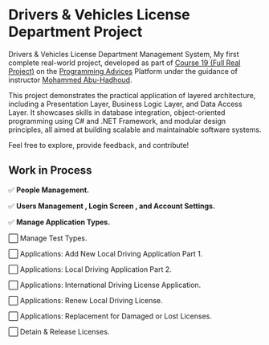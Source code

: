 # Drivers & Vehicles License Department Project

Drivers & Vehicles License Department Management System,
My first complete real-world project, developed as part of [Course 19 (Full Real Project)](https://programmingadvices.com/p/19-fullrealproject) on the [Programming Advices](https://programmingadvices.com) Platform under the guidance of instructor [Mohammed Abu-Hadhoud](https://www.linkedin.com/in/abuhadhoud/).

This project demonstrates the practical application of layered architecture, including a Presentation Layer, Business Logic Layer, and Data Access Layer. It showcases skills in database integration, object-oriented programming using C# and .NET Framework, and modular design principles, all aimed at building scalable and maintainable software systems.

Feel free to explore, provide feedback, and contribute!

## Work in Process 

✅ **People Management.**

✅ **Users Management , Login Screen , and Account Settings.**

✅ **Manage Application Types.**

⬜ Manage Test Types.

⬜ Applications: Add New Local Driving Application Part 1.

⬜ Applications: Local Driving Application Part 2.

⬜ Applications: International Driving License Application.

⬜ Applications: Renew Local Driving License.

⬜ Applications: Replacement for Damaged or Lost Licenses.

⬜ Detain & Release Licenses.